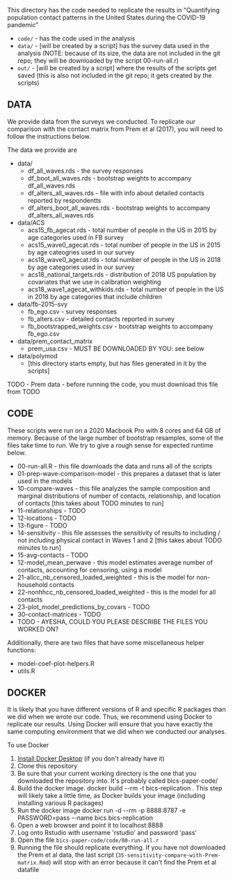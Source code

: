 
This directory has the code needed to replicate the results in
"Quantifying population contact patterns in the United States during the COVID-19 pandemic"


* `code/` - has the code used in the analysis
* `data/` - [will be created by a script] has the survey data used in the analysis
            (NOTE: because of its size, the data are not included in the git repo; they will be downloaded by the script 00-run-all.r)
* `out/`  - [will be created by a script] where the results of the scripts get saved (this is also not included in the git repo; it gets created by the scripts)

## DATA

We provide data from the surveys we conducted.  To replicate our comparison
with the contact matrix from Prem et al (2017), you will need to follow the
instructions below.

The data we provide are

* data/
	- df_all_waves.rds - the survey responses 
	- df_boot_all_waves.rds - bootstrap weights to accompany df_all_waves.rds
	- df_alters_all_waves.rds - file with info about detailed contacts reported by respondentts
	- df_alters_boot_all_waves.rds - bootstrap weights to accompany df_alters_all_waves.rds
* data/ACS
	- acs15_fb_agecat.rds - total number of people in the US in 2015 by age categories used in FB survey
	- acs15_wave0_agecat.rds - total number of people in the US in 2015 by age cateogries used in our survey
	- acs18_wave0_agecat.rds - total number of people in the US in 2018 by age categories used in our survey
	- acs18_national_targets.rds - distribution of 2018 US population by covariates that we use in calibration weighting
	- acs18_wave1_agecat_withkids.rds - total number of people in the US in 2018 by age categories that include children
* data/fb-2015-svy
	- fb_ego.csv - survey responses
	- fb_alters.csv - detailed contacts reported in survey
	- fb_bootstrapped_weights.csv - bootstrap weights to accompany fb_ego.csv
* data/prem_contact_matrix
	- prem_usa.csv - MUST BE DOWNLOADED BY YOU: see below 
* data/polymod
	- [this directory starts empty, but has files generated in it by the scripts]

TODO - Prem data - before running the code, you must download this file from TODO

## CODE

These scripts were run on a 2020 Macbook Pro with 8 cores and 64 GB of memory.
Because of the large number of bootstrap resamples, some of the files take time to run.
We try to give a rough sense for expected runtime below.

* 00-run-all.R - this file downloads the data and runs all of the scripts
* 01-prep-wave-comparison-model - this prepares a dataset that is later used in the models
* 10-compare-waves - this file analyzes the sample composition and marginal distributions of number of contacts, relationship, and location of contacts [this takes about TODO minutes to run]
* 11-relationships - TODO 
* 12-locations - TODO 
* 13-figure - TODO 
* 14-sensitivity - this file assesses the sensitivity of results to including / not including physical contact in Waves 1 and 2 [this takes about TODO minutes to run]
* 15-avg-contacts - TODO 
* 12-model_mean_perwave - this model estimates average number of contacts, accounting for censoring, using a model
* 21-allcc_nb_censored_loaded_weighted - this is the model for non-household contacts
* 22-nonhhcc_nb_censored_loaded_weighted - this is the model for all contacts
* 23-plot_model_predictions_by_covars - TODO 
* 30-contact-matrices - TODO 
* TODO - AYESHA, COULD YOU PLEASE DESCRIBE THE FILES YOU WORKED ON?

Additionally, there are two files that have some miscellaneous helper functions:

* model-coef-plot-helpers.R
* utils.R


## DOCKER

It is likely that you have different versions of R and specific R packages than we did
when we wrote our code.  Thus, we recommend using Docker to replicate our results. 
Using Docker will ensure that you have exactly the same computing environment that we did
when we conducted our analyses.

To use Docker

1. [Install Docker Desktop](https://www.docker.com/get-started) (if you don't already have it)
1. Clone this repository 
1. Be sure that your current working directory is the one that you downloaded the repository into. It's probably called bics-paper-code/
1. Build the docker image. 
	docker build --rm -t bics-replication .
   This step will likely take a little time, as Docker builds your image (including installing various R packages)
1. Run the docker image
	docker run -d --rm -p 8888:8787 -e PASSWORD=pass --name bics bics-replication
1. Open a web browser and point it to localhost:8888
1. Log onto Rstudio with username 'rstudio' and password 'pass'
1. Open the file `bics-paper-code/code/00-run-all.r`
1. Running the file should replicate everything. If you have not downloaded the Prem et al data, the last script (`35-sensitivity-compare-with-Prem-matrix.Rmd`) will stop with an error because it can't find the Prem et al datafile


